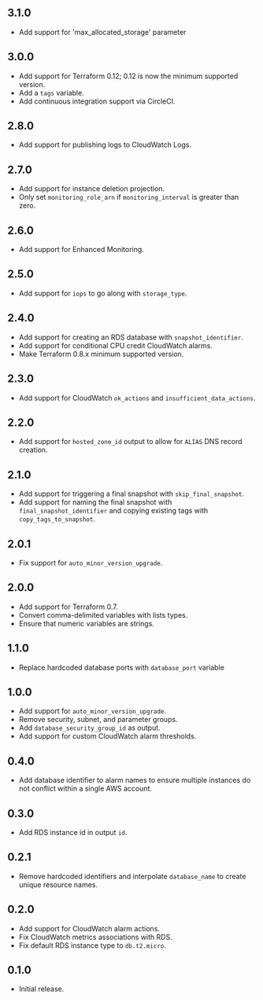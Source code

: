 ## 3.1.0

- Add support for 'max_allocated_storage' parameter

## 3.0.0

- Add support for Terraform 0.12; 0.12 is now the minimum supported version.
- Add a `tags` variable.
- Add continuous integration support via CircleCI.

## 2.8.0

- Add support for publishing logs to CloudWatch Logs.

## 2.7.0

- Add support for instance deletion projection.
- Only set `monitoring_role_arn` if `monitoring_interval` is greater than zero.

## 2.6.0

- Add support for Enhanced Monitoring.

## 2.5.0

- Add support for `iops` to go along with `storage_type`.

## 2.4.0

- Add support for creating an RDS database with `snapshot_identifier`.
- Add support for conditional CPU credit CloudWatch alarms.
- Make Terraform 0.8.x minimum supported version.

## 2.3.0

- Add support for CloudWatch `ok_actions` and `insufficient_data_actions`.

## 2.2.0

- Add support for `hosted_zone_id` output to allow for `ALIAS` DNS record creation.

## 2.1.0

- Add support for triggering a final snapshot with `skip_final_snapshot`.
- Add support for naming the final snapshot with `final_snapshot_identifier` and copying existing tags with `copy_tags_to_snapshot`.

## 2.0.1

- Fix support for `auto_minor_version_upgrade`.

## 2.0.0

- Add support for Terraform 0.7.
- Convert comma-delimited variables with lists types.
- Ensure that numeric variables are strings.

## 1.1.0

- Replace hardcoded database ports with `database_port` variable

## 1.0.0

- Add support for `auto_minor_version_upgrade`.
- Remove security, subnet, and parameter groups.
- Add `database_security_group_id` as output.
- Add support for custom CloudWatch alarm thresholds.

## 0.4.0

- Add database identifier to alarm names to ensure multiple instances do not
  conflict within a single AWS account.

## 0.3.0

- Add RDS instance id in output `id`.

## 0.2.1

- Remove hardcoded identifiers and interpolate `database_name` to create unique
  resource names.

## 0.2.0

- Add support for CloudWatch alarm actions.
- Fix CloudWatch metrics associations with RDS.
- Fix default RDS instance type to `db.t2.micro`.

## 0.1.0

- Initial release.
